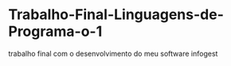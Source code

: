 # Trabalho-Final-Linguagens-de-Programa-o-1
trabalho final com o desenvolvimento do meu software infogest
